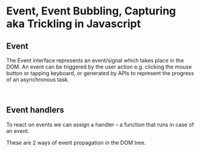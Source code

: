 # Event, Event Bubbling, Capturing aka Trickling in Javascript

## Event

The Event interface represents an event/signal which takes place in the DOM. An event can be triggered by the user action e.g. clicking the mouse button or tapping keyboard, or generated by APIs to represent the progress of an asynchronous task.

<br>

## Event handlers

To react on events we can assign a handler – a function that runs in case of an event.

These are 2 ways of event propagation in the DOM tree.
